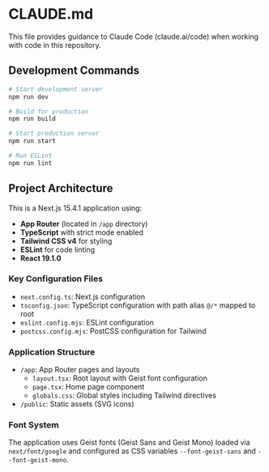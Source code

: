 # CLAUDE.md

This file provides guidance to Claude Code (claude.ai/code) when working with code in this repository.

## Development Commands

```bash
# Start development server
npm run dev

# Build for production
npm run build

# Start production server
npm run start

# Run ESLint
npm run lint
```

## Project Architecture

This is a Next.js 15.4.1 application using:
- **App Router** (located in `/app` directory)
- **TypeScript** with strict mode enabled
- **Tailwind CSS v4** for styling
- **ESLint** for code linting
- **React 19.1.0**

### Key Configuration Files
- `next.config.ts`: Next.js configuration
- `tsconfig.json`: TypeScript configuration with path alias `@/*` mapped to root
- `eslint.config.mjs`: ESLint configuration
- `postcss.config.mjs`: PostCSS configuration for Tailwind

### Application Structure
- `/app`: App Router pages and layouts
  - `layout.tsx`: Root layout with Geist font configuration
  - `page.tsx`: Home page component
  - `globals.css`: Global styles including Tailwind directives
- `/public`: Static assets (SVG icons)

### Font System
The application uses Geist fonts (Geist Sans and Geist Mono) loaded via `next/font/google` and configured as CSS variables `--font-geist-sans` and `--font-geist-mono`.